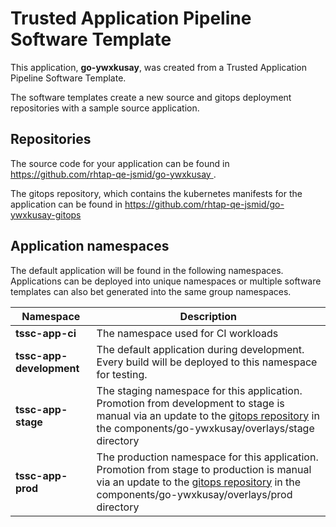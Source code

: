 # Trusted Application Pipeline Software Template

This application, **go-ywxkusay**, was created from a Trusted Application Pipeline Software Template.

The software templates create a new source and gitops deployment repositories with a sample source application. 

## Repositories

The source code for your application can be found in [https://github.com/rhtap-qe-jsmid/go-ywxkusay ](https://github.com/rhtap-qe-jsmid/go-ywxkusay ).
 
The gitops repository, which contains the kubernetes manifests for the application can be found in 
[https://github.com/rhtap-qe-jsmid/go-ywxkusay-gitops ](https://github.com/rhtap-qe-jsmid/go-ywxkusay-gitops ) 

## Application namespaces 

The default application will be found in the following namespaces. Applications can be deployed into unique namespaces or multiple software templates can also bet generated into the same group namespaces.  

|  Namespace   |  Description   |  
| -------- | -------- |
| **tssc-app-ci** | The namespace used for CI workloads |
| **tssc-app-development** | The default application during development. Every build will be deployed to this namespace for testing. |
| **tssc-app-stage** | The staging namespace for this application. Promotion from development to stage is manual via an update to the [gitops repository](https://github.com/rhtap-qe-jsmid/go-ywxkusay-gitops ) in the components/go-ywxkusay/overlays/stage directory |
| **tssc-app-prod** | The production namespace for this application. Promotion from stage to production is manual via an update to the [gitops repository](https://github.com/rhtap-qe-jsmid/go-ywxkusay-gitops ) in the components/go-ywxkusay/overlays/prod directory |